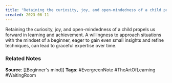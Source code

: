 ```yaml
---
title: "Retaining the curiosity, joy, and open-mindedness of a child propels us forward in learning and achievement"
created: 2023-06-11
---
```


Retaining the curiosity, joy, and open-mindedness of a child propels us forward in learning and achievement. A willingness to approach situations with the mindset of a beginner, eager to gain even small insights and refine techniques, can lead to graceful expertise over time.

### Related Notes
**Source**: [[Beginner's mind]]
**Tags**: #EvergreenNote #TheArtOfLearning #WaitingRoom 

